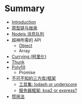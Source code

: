 # Summary

* [Introduction](README.md)
* [原型链与继承](yuan-xing-lian-yu-ji-cheng.md)
* [Nodejs 消息队列](nodejs-xiao-xi-dui-lie.md)
* 超神所需的 API
  * [Object](object.md)
  * Array
* [Currying \(柯里化\)](currying-ke-li-531629.md)
* [Thunk](thunk.md)
* [Polyfill](polyfill.md)
  * Promise
* [不可不知的三方库/框架](bu-ke-bu-zhi-de-san-fang-ku.md)
  * [工具集: lodash or underscore](bu-ke-bu-zhi-de-san-fang-ku/lodash.md)
  * [服务器框架: koa2 or express?](bu-ke-bu-zhi-de-san-fang-ku/koa2-or-express.md)
* [惯用法](guan-yong-fa.md)


